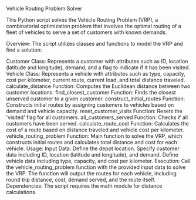 Vehicle Routing Problem Solver

This Python script solves the Vehicle Routing Problem (VRP), a combinatorial optimization problem that involves the optimal routing of a fleet of vehicles to serve a set of customers with known demands.

Overview:
The script utilizes classes and functions to model the VRP and find a solution:

Customer Class: Represents a customer with attributes such as ID, location (latitude and longitude), demand, and a flag to indicate if it has been visited.
Vehicle Class: Represents a vehicle with attributes such as type, capacity, cost per kilometer, current route, current load, and total distance traveled.
calculate_distance Function: Computes the Euclidean distance between two customer locations.
find_closest_customer Function: Finds the closest unserved customer to a given customer.
construct_initial_routes Function: Constructs initial routes by assigning customers to vehicles based on demand and vehicle capacity.
reset_customer_visits Function: Resets the 'visited' flag for all customers.
all_customers_served Function: Checks if all customers have been served.
calculate_route_cost Function: Calculates the cost of a route based on distance traveled and vehicle cost per kilometer.
vehicle_routing_problem Function: Main function to solve the VRP, which constructs initial routes and calculates total distance and cost for each vehicle.
Usage:
Input Data:
Define the depot location.
Specify customer data including ID, location (latitude and longitude), and demand.
Define vehicle data including type, capacity, and cost per kilometer.
Execution:
Call the vehicle_routing_problem function with the provided input data to solve the VRP.
The function will output the routes for each vehicle, including round trip distance, cost, demand served, and the route itself.
Dependencies:
The script requires the math module for distance calculations.
